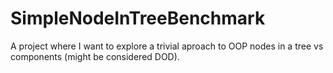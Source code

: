 # SimpleNodeInTreeBenchmark
A project where I want to explore a trivial aproach to OOP nodes in a tree vs components (might be considered DOD).

